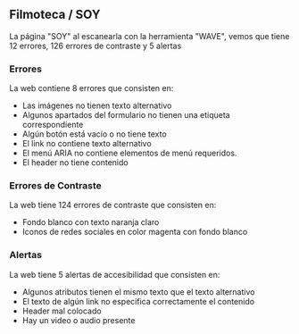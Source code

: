 ## Filmoteca / SOY

La página "SOY" al escanearla con la herramienta "WAVE", vemos que tiene 12 errores, 126 errores de contraste y 5 alertas

### Errores
La web contiene 8 errores que consisten en:
 * Las imágenes no tienen texto alternativo
 * Algunos apartados del formulario no tienen una etiqueta correspondiente
 * Algún botón está vacío o no tiene texto
 * El link no contiene texto alternativo
 * El menú ARIA no contiene elementos de menú requeridos.
 * El header no tiene contenido

### Errores de Contraste
La web tiene 124 errores de contraste que consisten en:
* Fondo blanco con texto naranja claro
* Iconos de redes sociales en color magenta con fondo blanco

### Alertas
La web tiene 5 alertas de accesibilidad que consisten en:
* Algunos atributos tienen el mismo texto que el texto alternativo
* El texto de algún link no especifica correctamente el contenido
* Header mal colocado
* Hay un video o audio presente
